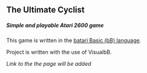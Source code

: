 ## The Ultimate Cyclist

##### Simple and playable Atari 2600 game

This game is written in the [batari Basic (bB) language](http://bataribasic.com/).

Project is written with the use of VisualbB.

*Link to the the page will be added*